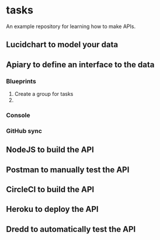 # tasks
An example repository for learning how to make APIs.

## Lucidchart to model your data

## Apiary to define an interface to the data

### Blueprints

1. Create a group for tasks
2. 

### Console

### GitHub sync

## NodeJS to build the API

## Postman to manually test the API

## CircleCI to build the API

## Heroku to deploy the API

## Dredd to automatically test the API
